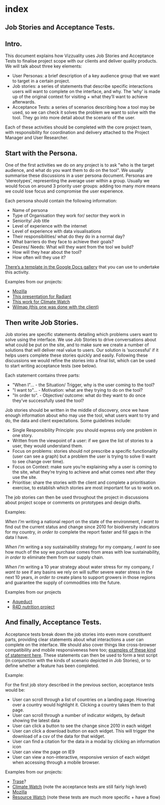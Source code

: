 # index

## **Job Stories and Acceptance Tests.**

## Intro.

This document explains how Vizzuality uses Job Stories and Acceptance Tests to finalise project scope with our clients and deliver quality products. We will talk about three key elements:

* User Personas: a brief description of a key audience group that we want to target in a certain project.
* Job stories: a series of statements that describe specific interactions users will want to complete on the interface, and why. The ‘why’ is made up of the original context for visiting + what they’ll want to achieve afterwards.
* Acceptance Tests: a series of scenarios describing how a tool may be used, so we can check it solves the problem we want to solve with the tool. They go into more detail about the scenario of the user.

Each of these activities should be completed with the core project team, with responsibility for coordination and delivery attached to the Project Manager and User Researcher.

## Start with the Persona.

One of the first activities we do on any project is to ask "who is the target audience, and what do you want them to do on the tool". We usually summarise these discussions in a user persona document. Personas are ‘stereotypes’, representing the average user within a group. Usually we would focus on around 3 priority user groups: adding too many more means we could lose focus and compromise the user experience.

Each persona should contain the following information:

* Name of persona
* Type of Organisation they work for/ sector they work in
* Seniority/ Job title
* Level of experience with the internet
* Level of experience with data visualisations
* Their responsibilities/ what do they do in a normal day?
* What barriers do they face to achieve their goals?
* Desires/ Needs: What will they want from the tool we build?
* How will they hear about the tool?
* How often will they use it?

[There’s a template in the Google Docs gallery](https://docs.google.com/document/u/0/?tgif=d&ftv=1) that you can use to undertake this activity.

Examples from our projects:

* [Mozilla](https://docs.google.com/a/vizzuality.com/document/d/1nrx25Cn59ZIGFJCMV5NRhupypwKBkn_12O_zIRZbSB0/edit?usp=drive_web)
* [This presentation for Radiant](https://docs.google.com/a/vizzuality.com/presentation/d/1kwh9aDGXfbf8lBf9S9c4I4ebKNdmVZmPGq1BRe2pISk/edit?usp=drive_web)
* [This work for Climate Watch](https://docs.google.com/presentation/d/1BMxoVtx54c0MYwCcIvxb0Z3ngJFHwoLRpGnmePMYNvg/edit#slide=id.p)
* [Wilmap \(this one was done with the client\)](https://docs.google.com/document/d/1J-nIxMMlmU4o2uEAiKyGGLVYMKJjeGKfJ8z4aw5A_GQ/edit#heading=h.te9kz0fedbzu)

## Then write Job Stories.

Job stories are specific statements detailing which problems users want to solve using the interface. We use Job Stories to drive conversations about what could be put on the site, and to make sure we create a number of solutions that will deliver real value to users. Our solution is ‘successful’ if it helps users complete these stories quickly and easily. Following these discussions we would refine the stories into a final list, which can be used to start writing acceptance tests \(see below\).

Each statement contains three parts:

* "When I"... - the Situation/ Trigger, why is the user coming to the tool?
* "I want to"... - Motivation: what are they trying to do on the tool?
* "In order to". - Objective/ outcome: what do they want to do once they’ve successfully used the tool?

Job stories should be written in the middle of discovery, once we have enough information about who may use the tool, what users want to try and do, the data and client expectations. Some guidelines include:

* Single Responsibility Principle: you should express only one problem in one story.
* Written from the viewpoint of a user: if we gave the list of stories to a user, they would understand them.
* Focus on problems: stories should not prescribe a specific functionality \(user can see a graph\) but a problem the user is trying to solve \(I want to see change over time\).
* Focus on Context: make sure you’re explaining why a user is coming to the site, what they’re trying to achieve and what comes next after they use the site.
* Prioritise: share the stories with the client and complete a prioritisation exercise, to establish which stories are most important for us to work on.

The job stories can then be used throughout the project in discussions about project scope or comments on prototypes and design drafts.

Examples:

_When I’m_ writing a national report on the state of the environment, _I want to_ find out the current status and change since 2010 for biodiversity indicators for my country, _in order to_ complete the report faster and fill gaps in the data I have.

_When I’m_ writing a soy sustainability strategy for my company, _I want to_ see how much of the soy we purchase comes from areas with low sustainability, _in order to_ eliminate them from our supply chain.

_When I’m_ writing a 10 year strategy about water stress for my company, _I want to_ see if any basins we rely on will suffer severe water stress in the next 10 years, _in order to_ create plans to support growers in those regions and guarantee the supply of commodities into the future.

Examples from our projects

* [Aqueduct](https://docs.google.com/document/d/1taUfuvXu4pacDE0TBf8g1bFo-xORddXqQcgmL6oK2xM/edit#heading=h.x2vydgfott77)
* [R4D nutrition project](https://docs.google.com/document/d/154RndawLKyVsp3yhRpS10jF0i9IaVlCF03UqOZam9rg/edit)

## And finally, Acceptance Tests.

Acceptance tests break down the job stories into even more constituent parts, providing clear statements about what interactions a user can complete on the interface. We should also cover things like cross-browser compatibility and mobile responsiveness here too; [examples of these kind of statement here](https://docs.google.com/document/d/1QuF1M7k6VtBEtkHyQFvriQp1qi-aiKu1zrjB3pHoxB0/edit#heading=h.edug73oecu7z). These statements can then be used to form a test script \(in conjunction with the kinds of scenario depicted in Job Stories\), or to define whether a feature has been completed.

Example:

For the first job story described in the previous section, acceptance tests would be:

* User can scroll through a list of countries on a landing page. Hovering over a country would highlight it. Clicking a country takes them to that page.
* User can scroll through a number of indicator widgets, by default showing the latest data
* User can click a button to see the change since 2010 in each widget
* User can click a download button on each widget. This will trigger the download of a csv of the data for that widget.
* User can find a citation for the data in a modal by clicking an information icon
* User can view the page on IE9
* User can view a non-interactive, responsive version of each widget when accessing through a mobile browser.

Examples from our projects:

* [Trase](https://docs.google.com/document/d/1kRkIqmlZlTqIMq8cyX1fgAGmKvKqHzIw5nVOSyznwT0/edit)?
* [Climate Watch](https://docs.google.com/document/d/1ScvbpOhl0h0XB54KEdOtb_yX4nTJg9q6Y4YoIB27Slc/edit) \(note the acceptance tests are still fairly high level\)
* [Mozilla](https://docs.google.com/document/d/1XaBjsa2DT1CTbxPb977mKPrxVYrTLc0uGXEH_BLBAKY/edit#heading=h.5d44p4h1pty4)
* [Resource Watch](https://docs.google.com/spreadsheets/d/1amfWhi6vPewo9w5P6kNxDyL35Air0Br_Qyee9tjSO4A/edit#gid=0) \(note these tests are much more specific + have a flow\)

